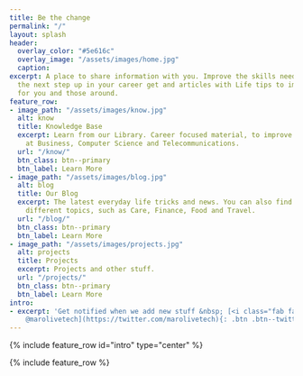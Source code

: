 ```yaml
---
title: Be the change
permalink: "/"
layout: splash
header:
  overlay_color: "#5e616c"
  overlay_image: "/assets/images/home.jpg"
  caption: 
excerpt: A place to share information with you. Improve the skills needed for making
  the next step up in your career get and articles with Life tips to improves life
  for you and those around.
feature_row:
- image_path: "/assets/images/know.jpg"
  alt: know
  title: Knowledge Base
  excerpt: Learn from our Library. Career focused material, to improve your skills
    at Business, Computer Science and Telecommunications.
  url: "/know/"
  btn_class: btn--primary
  btn_label: Learn More
- image_path: "/assets/images/blog.jpg"
  alt: blog
  title: Our Blog
  excerpt: The latest everyday life tricks and news. You can also find guides about
    different topics, such as Care, Finance, Food and Travel.
  url: "/blog/"
  btn_class: btn--primary
  btn_label: Learn More
- image_path: "/assets/images/projects.jpg"
  alt: projects
  title: Projects
  excerpt: Projects and other stuff.
  url: "/projects/"
  btn_class: btn--primary
  btn_label: Learn More
intro:
- excerpt: 'Get notified when we add new stuff &nbsp; [<i class="fab fa-twitter"></i>
    @marolivetech](https://twitter.com/marolivetech){: .btn .btn--twitter}'
---
```


{% include feature_row id="intro" type="center" %}

{% include feature_row %}

